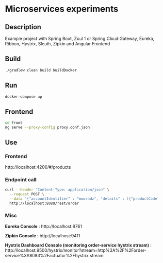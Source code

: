 # Microservices experiments

## Description
Example project with Spring Boot, Zuul 1 or Spring Cloud Gateway, Eureka, Ribbon, Hystrix, Sleuth, Zipkin and Angular Frontend

## Build
```bash
./gradlew clean build buildDocker
```

## Run
```bash
docker-compose up
```

## Frontend
```bash
cd front
ng serve --proxy-config proxy.conf.json
```

## Use

### Frontend

http://localhost:4200/#/products

### Endpoint call
```bash
curl --header "Content-Type: application/json" \
  --request POST \
  --data '{"accountIdentifier" : "mouradz", "details" : [{"productCode" : "iphone6","count" : 2},{"productCode" : "iphonex","count" : 2}]}' \
  http://localhost:8080/rest/order
```

### Misc

**Eureka Console** : http://localhost:8761

**Zipkin Console** : http://localhost:9411

**Hystrix Dashboard Console (monitoring order-service hystrix stream)** : http://localhost:9500/hystrix/monitor?stream=http%3A%2F%2Forder-service%3A8083%2Factuator%2Fhystrix.stream